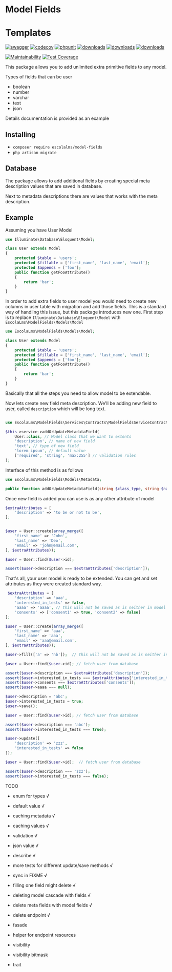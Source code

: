 # Model Fields

# Templates

[![swagger](https://img.shields.io/badge/documentation-swagger-green)](https://escolalms.github.io/model-fields/)
[![codecov](https://codecov.io/gh/EscolaLMS/model-fields/branch/main/graph/badge.svg?token=NRAN4R8AGZ)](https://codecov.io/gh/EscolaLMS/model-fields)
[![phpunit](https://github.com/EscolaLMS/model-fields/actions/workflows/test.yml/badge.svg)](https://github.com/EscolaLMS/model-fields/actions/workflows/test.yml)
[![downloads](https://img.shields.io/packagist/dt/escolalms/model-fields)](https://packagist.org/packages/escolalms/model-fields)
[![downloads](https://img.shields.io/packagist/v/escolalms/model-fields)](https://packagist.org/packages/escolalms/model-fields)
[![downloads](https://img.shields.io/packagist/l/escolalms/model-fields)](https://packagist.org/packages/escolalms/model-fields)

[![Maintainability](https://api.codeclimate.com/v1/badges/2418459a02bbf642253e/maintainability)](https://codeclimate.com/github/EscolaLMS/model-fields/maintainability)
[![Test Coverage](https://api.codeclimate.com/v1/badges/2418459a02bbf642253e/test_coverage)](https://codeclimate.com/github/EscolaLMS/model-fields/test_coverage)

This package allows you to add unlimited extra primitive fields to any model.

Types of fields that can be user

- boolean
- number
- varchar
- text
- json

Details documentation is provided as an example

## Installing

- `composer require escolalms/model-fields`
- `php artisan migrate`

## Database

The package allows to add additional fields by creating special meta description values that are saved in database.

Next to metadata descriptions there are values that works with the meta description.

## Example

Assuming you have User Model

```php
use Illuminate\Database\Eloquent\Model;

class User extends Model
{
    protected $table = 'users';
    protected $fillable = ['first_name', 'last_name', 'email'];
    protected $appends = ['foo'];
    public function getFooAttribute()
    {
        return 'bar';
    }
}

```

In order to add extra fields to user model you would need to create new columns in user table with migration and add those fields.
This is a standard way of handling this issue, but this package introduces new one.
First step is to replace `Illuminate\Database\Eloquent\Model` with `EscolaLms\ModelFields\Models\Model`

```php
use EscolaLms\ModelFields\Models\Model;

class User extends Model
{
    protected $table = 'users';
    protected $fillable = ['first_name', 'last_name', 'email'];
    protected $appends = ['foo'];
    public function getFooAttribute()
    {
        return 'bar';
    }
}
```

Basically that all the steps you need to allow model to be extendable.

Now lets create new field meta description. We'll be adding new field to user, called `description` which will be long text.

```php

use EscolaLms\ModelFields\Services\Contracts\ModelFieldsServiceContract;

$this->service->addOrUpdateMetadataField(
    User::class, // Model class that we want to extents
    'description', // name of new field
    'text', // type of new field
    'lorem ipsum', // default value
    ['required', 'string', 'max:255'] // validation rules
);
```

Interface of this method is as follows

```php
use EscolaLms\ModelFields\Models\Metadata;

public function addOrUpdateMetadataField(string $class_type, string $name, string $type, string $default = '', array $rules = null): Metadata;

```

Once new field is added you can use is as any other attribute of model

```php
$extraAttributes = [
    'description' => 'to be or not to be',
];


$user = User::create(array_merge([
    'first_name' => 'John',
    'last_name' => 'Deo',
    'email' => 'john@email.com',
], $extraAttributes));

$user = User::find($user->id);

assert($user->description === $extraAttributes['description']);
```

That's all, your user model is ready to be extended. You can get and set attributes as they were created standard way.

```php
 $extraAttributes = [
    'description' => 'aaa',
    'interested_in_tests' => false,
    'aaaa' => 'aaaa', // this will not be saved as is neither in model attributes nor in extra fields
    'consents' => ['consent1' => true, 'consent2' => false]
];

$user = User::create(array_merge([
    'first_name' => 'aaa',
    'last_name' => 'aaa',
    'email' => 'aaa@email.com',
], $extraAttributes));

$user->fill(['a' => 'nb']);  // this will not be saved as is neither in model attributes nor in extra fields

$user = User::find($user->id); // fetch user from database

assert($user->description === $extraAttributes['description']);
assert($user->interested_in_tests === $extraAttributes['interested_in_tests']);
assert($user->consents === $extraAttributes['consents']);
assert($user->aaaa === null);

$user->description = 'abc';
$user->interested_in_tests = true;
$user->save();

$user = User::find($user->id); // fetch user from database

assert($user->description === 'abc');
assert($user->interested_in_tests === true);

$user->update([
    'description' => 'zzz',
    'interested_in_tests' => false
]);

$user = User::find($user->id);  // fetch user from database

assert($user->description === 'zzz');
assert($user->interested_in_tests === false);
```

TODO

- enum for types √
- default value √
- caching metadata √
- caching values √
- validation √
- json value √
- describe √
- more tests for different update/save methods √
- sync in FIXME √
- filling one field might delete √

- deleting model cascade with fields √
- delete meta fields with model fields √
- delete endpoint √

- fasade
- helper for endpoint resources
- visibility
- visibility bitmask
- trait
